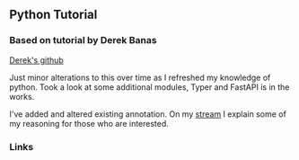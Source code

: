 ## Python Tutorial

### Based on tutorial by Derek Banas

[Derek's github][derek's github]

Just minor alterations to this over time as I
refreshed my knowledge of python.
Took a look at some additional modules,
Typer and FastAPI is in the works.

I've added and altered existing annotation.
On my [stream][Abstract Software Stream] I explain some of my reasoning
for those who are interested.

### Links

[derek's github]: https://github.com/derekbanas/PythonTutorial
[Abstract Software Stream]: https://YouTube.com/@AbstractSoftware
